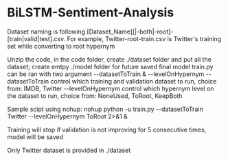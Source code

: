 # BiLSTM-Sentiment-Analysis

Dataset naming is following [Dataset_Name][|-both|-root]-[train|valid|test].csv. For example, Twitter-root-train.csv is Twitter's training set while converting to root hypernym

Unzip the code, in the code folder, create ./dataset folder and put all the dataset; create emtpy ./model folder for future saved final model
train.py can be ran with two argument --datasetToTrain & --levelOnHypernym
--datasetToTrain control which training and validation dataset to run, choice from: IMDB, Twitter
--levelOnHypernym control which hypernym level on the dataset to run, choice from: NoneUsed, ToRoot, KeepBoth

Sample scipt using nohup:
 nohup python -u train.py --datasetToTrain Twitter --levelOnHypernym ToRoot 2>&1 &

Training will stop if validation is not improving for 5 consecutive times, model will be saved


Only Twitter dataset is provided in ./dataset
